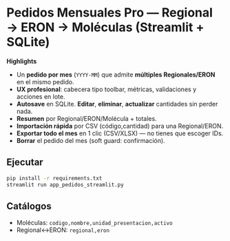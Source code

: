 # Pedidos Mensuales Pro — Regional → ERON → Moléculas (Streamlit + SQLite)

**Highlights**
- Un **pedido por mes** (`YYYY-MM`) que admite **múltiples Regionales/ERON** en el mismo pedido.
- **UX profesional**: cabecera tipo toolbar, métricas, validaciones y acciones en lote.
- **Autosave** en SQLite. **Editar**, **eliminar**, **actualizar** cantidades sin perder nada.
- **Resumen** por Regional/ERON/Molécula + totales.
- **Importación rápida** por CSV (código,cantidad) para una Regional/ERON.
- **Exportar todo el mes** en 1 clic (CSV/XLSX) — no tienes que escoger IDs.
- **Borrar** el pedido del mes (soft guard: confirmación).

## Ejecutar
```bash
pip install -r requirements.txt
streamlit run app_pedidos_streamlit.py
```

## Catálogos
- Moléculas: `codigo,nombre,unidad_presentacion,activo`
- Regional↔ERON: `regional,eron`